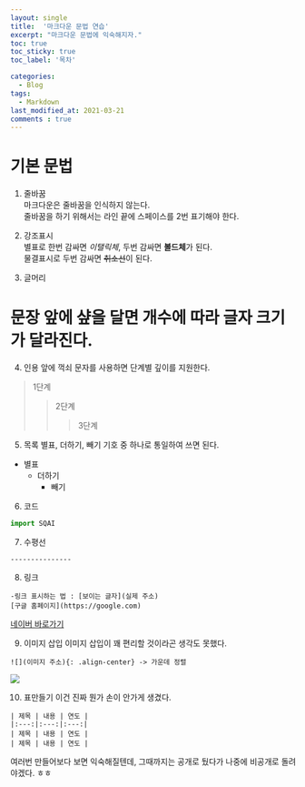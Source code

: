 ```yaml
---
layout: single
title:  '마크다운 문법 연습'
excerpt: "마크다운 문법에 익숙해지자."
toc: true
toc_sticky: true
toc_label: '목차'

categories:
  - Blog
tags:
  - Markdown
last_modified_at: 2021-03-21
comments : true
---
```


# 기본 문법

1. 줄바꿈  
마크다운은 줄바꿈을 인식하지 않는다.  
줄바꿈을 하기 위해서는 라인 끝에 스페이스를 2번 표기해야 한다.  

2. 강조표시  
별표로 한번 감싸면 *이탤릭체*, 두번 감싸면 **볼드체**가 된다.  
물결표시로 두번 감싸면 ~~취소선~~이 된다.  

3. 글머리  
# 문장 앞에 샾을 달면 개수에 따라 글자 크기가 달라진다.  

4. 인용
앞에 꺽쇠 문자를 사용하면 단계별 깊이를 지원한다.
>1단계
>>2단계
>>>3단계

5. 목록
별표, 더하기, 빼기 기호 중 하나로 통일하여 쓰면 된다.
- 별표
  - 더하기
    - 빼기

6. 코드
```python
import SQAI
```
7. 수평선
```
---------------
```
8. 링크
```
-링크 표시하는 법 : [보이는 글자](실제 주소)
[구글 홈페이지](https://google.com)
```
[네이버 바로가기](https://naver.com)

9. 이미지 삽입
이미지 삽입이 꽤 편리할 것이라곤 생각도 못했다.
```
![](이미지 주소){: .align-center} -> 가운데 정렬
```
![](https://t1.daumcdn.net/cfile/blog/2666BD3D54268E961C)

10. 표만들기
이건 진짜 뭔가 손이 안가게 생겼다.
```
| 제목 | 내용 | 연도 |
|:---:|:---:|:---:|
| 제목 | 내용 | 연도 |
| 제목 | 내용 | 연도 |
```

여러번 만들어보다 보면 익숙해질텐데, 그때까지는 공개로 뒀다가 나중에 비공개로 돌려야겠다. ㅎㅎ
